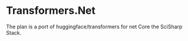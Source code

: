 # Transformers.Net
The plan is a port of huggingface/transformers for net Core
the SciSharp Stack. 
